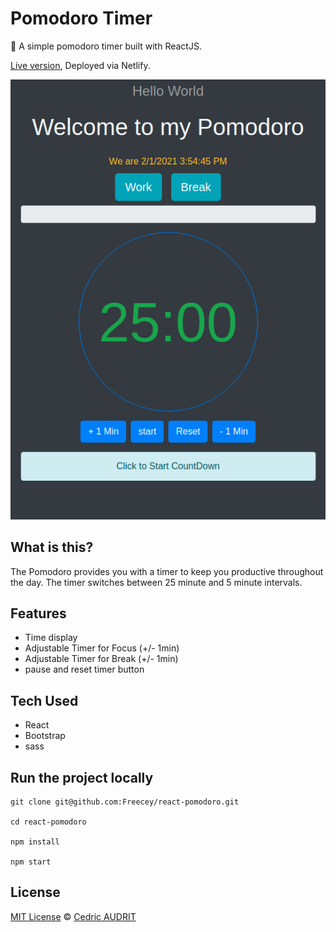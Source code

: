 # Pomodoro Timer
:tomato: A simple pomodoro timer built with ReactJS. 

[Live version](https://pomodoro.neant.be/), Deployed via Netlify.

![Screenshot](https://github.com/Freecey/react-pomodoro/raw/master/screenshot/Screenshot.png)

## What is this?

The Pomodoro provides you with a timer to keep you productive throughout the day. The timer switches between 25 minute and 5 minute intervals.

## Features

- Time display
- Adjustable Timer for Focus (+/- 1min)
- Adjustable Timer for Break (+/- 1min)
- pause and reset timer button

## Tech Used

- React
- Bootstrap
- sass

## Run the project locally
```
git clone git@github.com:Freecey/react-pomodoro.git

cd react-pomodoro

npm install

npm start
```

## License
[MIT License](https://github.com/Freecey/react-pomodoro/blob/master/LICENSE.md) © [Cedric AUDRIT](https://www.audrit.be/)